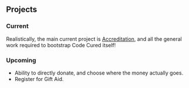 ## Projects

### Current

Realistically, the main current project is [Accreditation](/docs/Accreditation), and all the general work required to bootstrap Code Cured itself!

### Upcoming

* Ability to directly donate, and choose where the money actually goes.
* Register for Gift Aid.